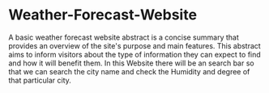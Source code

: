 # Weather-Forecast-Website
A basic weather forecast website abstract is a concise summary that provides an overview of the site's purpose and main features. This abstract aims to inform visitors about the type of information they can expect to find and how it will benefit them.
In  this Website there will be an search bar so that we can search the city name and check the Humidity and degree of that particular city.
